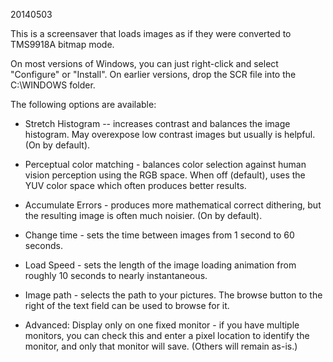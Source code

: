20140503

This is a screensaver that loads images as if they were converted to TMS9918A bitmap mode.

On most versions of Windows, you can just right-click and select "Configure" or "Install". On earlier versions, drop the SCR file into the C:\WINDOWS folder.

The following options are available:

- Stretch Histogram -- increases contrast and balances the image histogram. May overexpose low contrast images but usually is helpful. (On by default).

- Perceptual color matching - balances color selection against human vision perception using the RGB space.
  When off (default), uses the YUV color space which often produces better results.

- Accumulate Errors - produces more mathematical correct dithering, but the resulting image is often much noisier. (On by default).

- Change time - sets the time between images from 1 second to 60 seconds.

- Load Speed - sets the length of the image loading animation from roughly 10 seconds to nearly instantaneous.

- Image path - selects the path to your pictures. The browse button to the right of the text field can be used to browse for it.

- Advanced: Display only on one fixed monitor - if you have multiple monitors, you can check this and enter a pixel location to identify the monitor, and only that monitor will save. (Others will remain as-is.)


